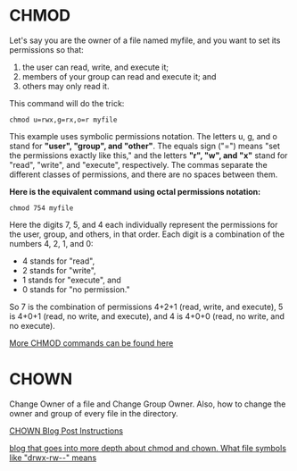 # CHMOD

Let's say you are the owner of a file named myfile, and you want to set its permissions so that:

<ol>
  <li>the user can read, write, and execute it;</li>
  <li>members of your group can read and execute it; and </li>
  <li>others may only read it.</li>  
</ol>

This command will do the trick:

`chmod u=rwx,g=rx,o=r myfile`

This example uses symbolic permissions notation. The letters u, g, and o stand for **"user", "group", and "other"**. 
The equals sign ("=") means "set the permissions exactly like this," and the letters **"r", "w", and "x"** stand for "read", "write", and "execute", respectively. 
The commas separate the different classes of permissions, and there are no spaces between them.

**Here is the equivalent command using octal permissions notation:**

`chmod 754 myfile`

Here the digits 7, 5, and 4 each individually represent the permissions for the user, group, and others, in that order. 
Each digit is a combination of the numbers 4, 2, 1, and 0:

 <ul>
  <li> 4 stands for "read",</li>
  <li>2 stands for "write",</li>
  <li>1 stands for "execute", and</li>
  <li>0 stands for "no permission."</li>
</ul>

So 7 is the combination of permissions 4+2+1 (read, write, and execute), 5 is 4+0+1 (read, no write, and execute), 
and 4 is 4+0+0 (read, no write, and no execute).

<a href = https://www.computerhope.com/unix/uchmod.htm target="_blank">More CHMOD commands can be found here</a>

# CHOWN

Change Owner of a file and Change Group Owner. Also, how to change the owner and group of every file in the directory. 

<a href = https://linuxize.com/post/linux-chown-command target="_blank">CHOWN Blog Post Instructions </a>

<a href = https://www.cyberciti.biz/faq/how-to-use-chmod-and-chown-command/Another target="_blank"> blog that goes into more depth about chmod and chown. What file symbols like "drwx-rw--" means</a>

